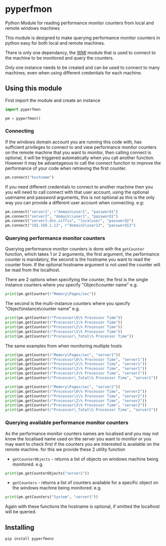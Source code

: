# pyperfmon
Python Module for reading performance monitor counters from local and remote windows machines

This module is designed to make querying performance monitor counters in python easy for both local and remote machines.

There is only one dependancy, the [WMI](https://github.com/tjguk/wmi/blob/master/readme.rst) module that is used to connect to the machine to be monitored and query the counters.

Only one instance needs to be created and can be used to connect to many machines, even when using different credentials for each machine.

## Using this module

First import the module and create an instance
```python
import pyperfmon

pm = pyperfmon()

```

### Connecting
If the windows domain account you are running this code with, has sufficient privileges to connect to and view performance monitor counters on the remote machine that you want to monitor, then calling connect is optional, it will be triggered automatically when you call another function. However it may be advantageous to call the connect function to improve the performance of your code when retrieving the first counter.

```python
pm.connect("hostname")
```

If you need different credentials to connect to another machine then you you will need to call connect with that user account, using the optional username and password arguments, this is not optional as this is the only way you can provide a different user account when connecting. e.g:

```python
pm.connect("server1", r"domain\user1", "password1")
pm.connect("server2", "domain\\user1", "password1")
pm.connect("server3.dns.siffix", "localuser", "password2")
pm.connect("192.168.1.13", r"domain2\user13", "password13")
```

### Querying performance monitor counters
Querying performance monitor counters is done with the `getCounter` function, which takes 1 or 2 arguments, the first argument, the performance counter is mandatory, the second is the hostname you want to read the counter from. If the optional hostname argument is not used the counter will be read from the localhost.

There are 2 options when specifying the counter, the first is the single instance counters where you specify "Object\\counter name" e.g.
```python
print(pm.getCounter(r"Memory\Pages/sec"))
```

The second is the multi-instance counters where you specify "Object\\instance\\counter name" e.g.
```python
print(pm.getCounter(r"Processor\0\% Processor Time"))
print(pm.getCounter(r"Processor\1\% Processor Time"))
print(pm.getCounter(r"Processor\2\% Processor Time"))
print(pm.getCounter(r"Processor\3\% Processor Time"))
print(pm.getCounter(r"Processor\_Total\% Processor Time"))
```

The same examples from when monitoring multiple hosts

```python
print(pm.getCounter(r"Memory\Pages/sec", "server1"))
print(pm.getCounter(r"Processor\0\% Processor Time", "server1"))
print(pm.getCounter(r"Processor\1\% Processor Time", "server1"))
print(pm.getCounter(r"Processor\2\% Processor Time", "server1"))
print(pm.getCounter(r"Processor\3\% Processor Time", "server1"))
print(pm.getCounter(r"Processor\_Total\% Processor Time", "server1"))

print(pm.getCounter(r"Memory\Pages/sec", "server2"))
print(pm.getCounter(r"Processor\0\% Processor Time", "server2"))
print(pm.getCounter(r"Processor\1\% Processor Time", "server2"))
print(pm.getCounter(r"Processor\2\% Processor Time", "server2"))
print(pm.getCounter(r"Processor\3\% Processor Time", "server2"))
print(pm.getCounter(r"Processor\_Total\% Processor Time", "server2"))
```

### Querying available performance monitor counters

As the performance monitor counters names are localised and you may not know the localised name used on the server you want to monitor or you may want to check first if the counters you are interested is available on the remote machine. for this we provide these 2 utility function
- `getCounterObjects` - returns a list of objects on windows machine being monitored. e.g.
```python
print(pm.getCounterObjects("server1"))
```
- `getCounters` - returns a list of counters available for a specific object on the windows machine being monitored. e.g.
```python
print(pm.getCounters("System", "server1"))
```

Again with these functions the hostname is optional, if omitted the localhost will be queried.


## Installing

```
pip install pyperfmons
```
